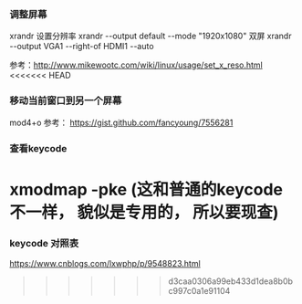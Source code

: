 ### 调整屏幕
xrandr
设置分辨率
xrandr --output default --mode "1920x1080"
双屏
xrandr --output VGA1 --right-of HDMI1 --auto

参考：http://www.mikewootc.com/wiki/linux/usage/set_x_reso.html
<<<<<<< HEAD
### 移动当前窗口到另一个屏幕
mod4+o
参考： https://gist.github.com/fancyoung/7556281

### 查看keycode
xmodmap -pke
(这和普通的keycode不一样， 貌似是专用的， 所以要现查)
=======


### keycode 对照表
https://www.cnblogs.com/lxwphp/p/9548823.html
>>>>>>> d3caa0306a99eb433d1dea8b0bc997c0a1e91104
